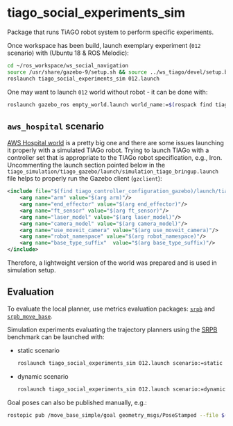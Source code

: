 # tiago_social_experiments_sim

Package that runs TiAGO robot system to perform specific experiments.

Once workspace has been build, launch exemplary experiment (`012` scenario) with (Ubuntu 18 & ROS Melodic):

```bash
cd ~/ros_workspace/ws_social_navigation
source /usr/share/gazebo-9/setup.sh && source ../ws_tiago/devel/setup.bash && source devel/setup.bash
roslaunch tiago_social_experiments_sim 012.launch
```

One may want to launch `012` world without robot - it can be done with:

```bash
roslaunch gazebo_ros empty_world.launch world_name:=$(rospack find tiago_sim_integration)/worlds/lab_012_v2_actor.world
```

## `aws_hospital` scenario

[AWS Hospital world](https://github.com/aws-robotics/aws-robomaker-hospital-world) is a pretty big one and there are some issues launching it properly with a simulated TIAGo robot. Trying to launch TIAGo with a controller set that is appropriate to the TIAGo robot specification, e.g., Iron. Uncommenting the launch section pointed below in the `tiago_simulation/tiago_gazebo/launch/simulation_tiago_bringup.launch` file helps to properly run the Gazebo client (`gzclient`):

```xml
<include file="$(find tiago_controller_configuration_gazebo)/launch/tiago_controllers.launch">
    <arg name="arm" value="$(arg arm)"/>
    <arg name="end_effector" value="$(arg end_effector)"/>
    <arg name="ft_sensor" value="$(arg ft_sensor)"/>
    <arg name="laser_model" value="$(arg laser_model)"/>
    <arg name="camera_model" value="$(arg camera_model)"/>
    <arg name="use_moveit_camera" value="$(arg use_moveit_camera)"/>
    <arg name="robot_namespace" value="$(arg robot_namespace)"/>
    <arg name="base_type_suffix"  value="$(arg base_type_suffix)"/>
</include>
```

Therefore, a lightweight version of the world was prepared and is used in simulation setup.

## Evaluation

To evaluate the local planner, use metrics evaluation packages: [`srpb`](https://github.com/rayvburn/srpb) and [`srpb_move_base`](https://github.com/rayvburn/srpb_move_base).

Simulation experiments evaluating the trajectory planners using the [SRPB](https://ieeexplore.ieee.org/document/10194930) benchmark can be launched with:

- static scenario
  ```sh
  roslaunch tiago_social_experiments_sim 012.launch scenario:=static local_planner:=(eband|dwa|trajectory|teb|hateb|cohan) global_planner:=navfn costmap_contexts:=social navigation_benchmark:=true perception_launch:=true publish_goal:=true
  ```

- dynamic scenario
  ```sh
  roslaunch tiago_social_experiments_sim 012.launch scenario:=dynamic local_planner:=(eband|dwa|trajectory|teb|hateb|cohan) global_planner:=navfn costmap_contexts:=social navigation_benchmark:=true perception_launch:=true publish_goal:=true
  ```

Goal poses can also be published manually, e.g.:

```sh
rostopic pub /move_base_simple/goal geometry_msgs/PoseStamped --file $(rospack find tiago_social_experiments_sim)/config/012/static/finish_pose.yaml --once --latch
```
